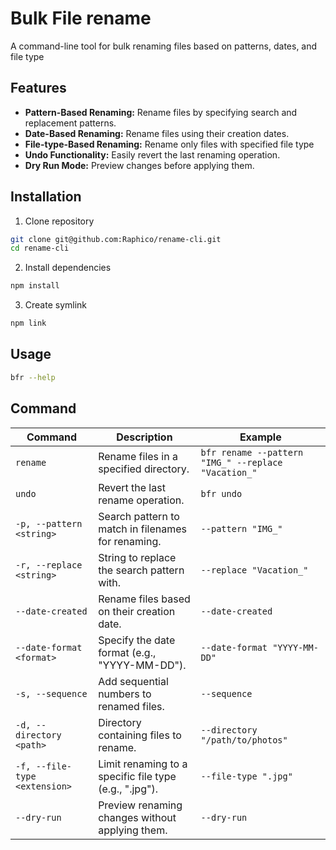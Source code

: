 # Bulk File rename

A command-line tool for bulk renaming files based on patterns, dates, and file type

## Features

-   **Pattern-Based Renaming:** Rename files by specifying search and replacement patterns.
-   **Date-Based Renaming:** Rename files using their creation dates.
-   **File-type-Based Renaming:** Rename only files with specified file type
-   **Undo Functionality:** Easily revert the last renaming operation.
-   **Dry Run Mode:** Preview changes before applying them.

## Installation

1. Clone repository

```bash
git clone git@github.com:Raphico/rename-cli.git
cd rename-cli
```

2. Install dependencies

```bash
npm install
```

3. Create symlink

```bash
npm link
```

## Usage

```bash
bfr --help
```

## Command

| Command                       | Description                                            | Example                                             |
| ----------------------------- | ------------------------------------------------------ | --------------------------------------------------- |
| `rename`                      | Rename files in a specified directory.                 | `bfr rename --pattern "IMG_" --replace "Vacation_"` |
| `undo`                        | Revert the last rename operation.                      | `bfr undo`                                          |
| `-p, --pattern <string>`      | Search pattern to match in filenames for renaming.     | `--pattern "IMG_"`                                  |
| `-r, --replace <string>`      | String to replace the search pattern with.             | `--replace "Vacation_"`                             |
| `--date-created`              | Rename files based on their creation date.             | `--date-created`                                    |
| `--date-format <format>`      | Specify the date format (e.g., "YYYY-MM-DD").          | `--date-format "YYYY-MM-DD"`                        |
| `-s, --sequence`              | Add sequential numbers to renamed files.               | `--sequence`                                        |
| `-d, --directory <path>`      | Directory containing files to rename.                  | `--directory "/path/to/photos"`                     |
| `-f, --file-type <extension>` | Limit renaming to a specific file type (e.g., ".jpg"). | `--file-type ".jpg"`                                |
| `--dry-run`                   | Preview renaming changes without applying them.        | `--dry-run`                                         |
